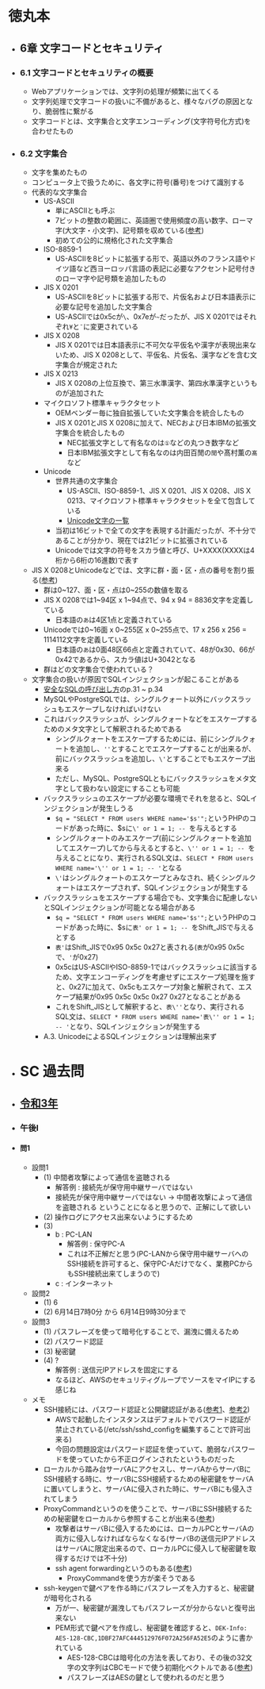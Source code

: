 # 徳丸本
- ## 6章 文字コードとセキュリティ
- ### 6.1 文字コードとセキュリティの概要
	- Webアプリケーションでは、文字列の処理が頻繁に出てくる
	- 文字列処理で文字コードの扱いに不備があると、様々なバグの原因となり、脆弱性に繋がる
	- 文字コードとは、文字集合と文字エンコーディング(文字符号化方式)を合わせたもの
- ### 6.2 文字集合
	- 文字を集めたもの
	- コンピュータ上で扱うために、各文字に符号(番号)をつけて識別する
	- 代表的な文字集合
		- US-ASCII
			- 単にASCIIとも呼ぶ
			- 7ビットの整数の範囲に、英語圏で使用頻度の高い数字、ローマ字(大文字・小文字)、記号類を収めている([参考](https://www.k-cube.co.jp/wakaba/server/ascii_code.html))
			- 初めての公的に規格化された文字集合
		- ISO-8859-1
			- US-ASCIIを8ビットに拡張する形で、英語以外のフランス語やドイツ語など西ヨーロッパ言語の表記に必要なアクセント記号付きのローマ字や記号類を追加したもの
		- JIS X 0201
			- US-ASCIIを8ビットに拡張する形で、片仮名および日本語表示に必要な記号を追加した文字集合
			- US-ASCIIでは0x5cが`\`、0x7eが`~`だったが、JIS X 0201ではそれぞれ`¥`と`¯`に変更されている
		- JIS X 0208
			- JIS X 0201では日本語表示に不可欠な平仮名や漢字が表現出来ないため、JIS X 0208として、平仮名、片仮名、漢字などを含む文字集合が規定された
		- JIS X 0213
			- JIS X 0208の上位互換で、第三水準漢字、第四水準漢字というものが追加された
		- マイクロソフト標準キャラクタセット
			- OEMベンダー毎に独自拡張していた文字集合を統合したもの
			- JIS X 0201とJIS X 0208に加えて、NECおよび日本IBMの拡張文字集合を統合したもの
				- NEC拡張文字として有名なのは`①`などの丸つき数字など
				- 日本IBM拡張文字として有名なのは内田百閒の`閒`や髙村薫の`髙`など
		- Unicode
			- 世界共通の文字集合
				- US-ASCII、ISO-8859-1、JIS X 0201、JIS X 0208、JIS X 0213、マイクロソフト標準キャラクタセットを全て包含している
				- [Unicode文字の一覧](https://ja.wikipedia.org/wiki/Unicode%E4%B8%80%E8%A6%A7_0000-0FFF)
			- 当初は16ビットで全ての文字を表現する計画だったが、不十分であることが分かり、現在では21ビットに拡張されている
			- Unicodeでは文字の符号をスカラ値と呼び、U+XXXX(XXXXは4桁から6桁の16進数)で表す
	- JIS X 0208とUnicodeなどでは、文字に群・面・区・点の番号を割り振る([参考](https://www.tohoho-web.com/ex/charset.html#about))
		- 群は0~127、面・区・点は0~255の数値を取る
		- JIS X 0208では1~94区 x 1~94点で、94 x 94 = 8836文字を定義している
			- 日本語の`あ`は4区1点と定義されている
		- Unicodeでは0~16面 x 0~255区 x 0~255点で、17 x 256 x 256 = 1114112文字を定義している
			- 日本語の`あ`は0面48区66点と定義されていて、48が0x30、66が0x42であるから、スカラ値はU+3042となる
		- 群はどの文字集合で使われている？
	- 文字集合の扱いが原因でSQLインジェクションが起こることがある
		- [安全なSQLの呼び出し方](https://www.ipa.go.jp/security/vuln/websecurity/ug65p900000196e2-att/000017320.pdf)のp.31 ~ p.34
		- MySQLやPostgreSQLでは、シングルクォート以外にバックスラッシュもエスケープしなければいけない
		- これはバックスラッシュが、シングルクォートなどをエスケープするためのメタ文字として解釈されるためである
			- シングルクォートをエスケープするためには、前にシングルクォートを追加し、`''`とすることでエスケープすることが出来るが、前にバックスラッシュを追加し、`\'`とすることでもエスケープ出来る
			- ただし、MySQL、PostgreSQLともにバックスラッシュをメタ文字として扱わない設定にすることも可能
		- バックスラッシュのエスケープが必要な環境でそれを怠ると、SQLインジェクションが発生しうる
			- `$q = "SELECT * FROM users WHERE name='$s'";`というPHPのコードがあった時に、$sに`\' or 1 = 1; -- `を与えるとする
			- シングルクォートのみエスケープ(前にシングルクォートを追加してエスケープ)してから与えるとすると、`\'' or 1 = 1; -- `を与えることになり、実行されるSQL文は、`SELECT * FROM users WHERE name='\'' or 1 = 1; -- '`となる
			- `\'`はシングルクォートのエスケープとみなされ、続くシングルクォートはエスケープされず、SQLインジェクションが発生する
		- バックスラッシュをエスケープする場合でも、文字集合に配慮しないとSQLインジェクションが可能となる場合がある
			- `$q = "SELECT * FROM users WHERE name='$s'";`というPHPのコードがあった時に、$sに`表' or 1 = 1; -- `をShift_JISで与えるとする
			- `表'`はShift_JISで0x95 0x5c 0x27と表される(`表`が0x95 0x5cで、`'`が0x27)
			- 0x5cはUS-ASCIIやISO-8859-1ではバックスラッシュに該当するため、文字エンコーディングを考慮せずにエスケープ処理を施すと、0x27に加えて、0x5cもエスケープ対象と解釈されて、エスケープ結果が0x95 0x5c 0x5c 0x27 0x27となることがある
			- これをShift_JISとして解釈すると、`表\''`となり、実行されるSQL文は、`SELECT * FROM users WHERE name='表\'' or 1 = 1; -- '`となり、SQLインジェクションが発生する
		- A.3. UnicodeによるSQLインジェクションは理解出来ず
- # SC 過去問
- ## [令和3年](https://www.ipa.go.jp/shiken/mondai-kaiotu/gmcbt8000000apad-att/2021r03a_sc_pm1_qs.pdf)
- ### 午後I
- #### 問1
	- 設問1
		- (1) 中間者攻撃によって通信を盗聴される
			- 解答例 : 接続先が保守用中継サーバではない
			- 接続先が保守用中継サーバではない → 中間者攻撃によって通信を盗聴される ということになると思うので、正解にして欲しい
		- (2) 操作ログにアクセス出来ないようにするため
		- (3)
			- b : PC-LAN
				- 解答例 : 保守PC-A
				- これは不正解だと思う(PC-LANから保守用中継サーバへのSSH接続を許可すると、保守PC-Aだけでなく、業務PCからもSSH接続出来てしまうので)
			- c : インターネット
	- 設問2
		- (1) 6
		- (2) 6月14日7時0分 から 6月14日9時30分まで
	- 設問3
		- (1) パスフレーズを使って暗号化することで、漏洩に備えるため
		- (2) パスワード認証
		- (3) 秘密鍵
		- (4) ?
			- 解答例 : 送信元IPアドレスを固定にする
			- なるほど、AWSのセキュリティグループでソースをマイIPにする感じね
	- メモ
		- SSH接続には、パスワード認証と公開鍵認証がある([参考1](https://qiita.com/jinnai73/items/f41fa6df6998d47d1f33)、[参考2](https://envader.plus/course/11/scenario/1028))
			- AWSで起動したインスタンスはデフォルトでパスワード認証が禁止されている(/etc/ssh/sshd_configを編集することで許可出来る)
			- 今回の問題設定はパスワード認証を使っていて、脆弱なパスワードを使っていたから不正ログインされたというものだった
		- ローカルから踏み台サーバAにアクセスし、サーバAからサーバBにSSH接続する時に、サーバBにSSH接続するための秘密鍵をサーバAに置いてしまうと、サーバAに侵入された時に、サーバBにも侵入されてしまう
		- ProxyCommandというのを使うことで、サーバBにSSH接続するための秘密鍵をローカルから参照することが出来る([参考](https://dev.classmethod.jp/articles/bastion-multi-stage-ssh-only-local-pem/))
			- 攻撃者はサーバBに侵入するためには、ローカルPCとサーバAの両方に侵入しなければならなくなる(サーバBの送信元IPアドレスはサーバAに限定出来るので、ローカルPCに侵入して秘密鍵を取得するだけでは不十分)
			- ssh agent forwardingというのもある([参考](https://qiita.com/hirotaka-tajiri/items/5197c8fa7f32d766c9cc))
				- ProxyCommandを使う方が楽そうである
		- ssh-keygenで鍵ペアを作る時にパスフレーズを入力すると、秘密鍵が暗号化される
			- 万が一、秘密鍵が漏洩してもパスフレーズが分からないと復号出来ない
			- PEM形式で鍵ペアを作成し、秘密鍵を確認すると、`DEK-Info: AES-128-CBC,1DBF27AFC444512976F072A256FA52E5`のように書かれている
				- AES-128-CBCは暗号化の方法を表しており、その後の32文字の文字列はCBCモードで使う初期化ベクトルである([参考](https://stackoverflow.com/questions/1774469/how-does-the-rsa-private-key-passphrase-work-under-the-hood))
				- パスフレーズはAESの鍵として使われるのだと思う